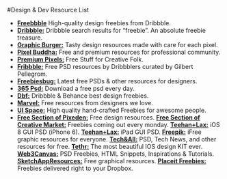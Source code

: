 #Design & Dev Resource List
* <a href="http://freebbble.com/" target="_blank" rel="nofollow"><strong>Freebbble</strong></a> High-quality design freebies from Dribbble.
* <a href="https://dribbble.com/search?q=freebie" target="_blank" rel="nofollow"><strong>Dribbble:</strong></a> Dribbble search results for “freebie”. An absolute freebie treasure.
* <a href="http://graphicburger.com/" target="_blank" rel="nofollow"><strong>Graphic Burger:</strong></a> Tasty design resources made with care for each pixel.
* <a href="http://pixelbuddha.net/" target="_blank" rel="nofollow"><strong>Pixel Buddha:</strong></a> Free and premium resources for professional community.
* <a href="http://www.premiumpixels.com/" target="_blank" rel="nofollow"><strong>Premium Pixels:</strong></a> Free Stuff for Creative Folk.
* <a href="http://fribbble.com/" target="_blank" rel="nofollow"><strong>Fribbble:</strong></a> Free PSD resources by Dribbblers curated by Gilbert Pellegrom.
* <a href="http://freebiesbug.com/" target="_blank" rel="nofollow"><strong>Freebiesbug:</strong></a> Latest free PSDs &amp; other resources for designers.
* <a href="http://365psd.com/" target="_blank" rel="nofollow"><strong>365 Psd:</strong></a> Download a free psd every day.
* <a href="http://dbfreebies.co/" target="_blank" rel="nofollow"><strong>Dbf:</strong></a> Dribbble &amp; Behance best design freebies.
* <a href="https://marvelapp.com/resources/" target="_blank" rel="nofollow"><strong>Marvel:</strong></a> Free resources from designers we love.
* <a href="http://uispace.net/" target="_blank" rel="nofollow"><strong>UI Space:</strong></a> High quality hand-crafted Freebies for awesome people.
* <a href="http://www.pixeden.com/free-design-web-resources" target="_blank" rel="nofollow"><strong>Free Section of Pixeden:</strong></a> Free design resources.
<a href="https://creativemarket.com/free-goods" target="_blank" rel="nofollow"><strong>Free Section of Creative Market:</strong></a> Freebies coming out every monday.
<a href="http://www.teehanlax.com/tools/iphone/" target="_blank" rel="nofollow"><strong>Teehan+Lax:</strong></a> iOS 8 GUI PSD (iPhone 6).
<a href="http://www.teehanlax.com/tools/ipad/" target="_blank" rel="nofollow"><strong>Teehan+Lax:</strong></a> iPad GUI PSD.
<a href="http://www.freepik.com/" target="_blank" rel="nofollow"><strong>Freepik:</strong></a> iFree graphic resources for everyone.
<a href="http://www.techandall.com/" target="_blank" rel="nofollow"><strong>Tech&amp;All:</strong></a> PSD, Tech News, and other resources for free.
<a href="http://www.invisionapp.com/tethr" target="_blank" rel="nofollow"><strong>Tethr:</strong></a> The most beautiful IOS design KIT ever.
<a href="http://web3canvas.com/" target="_blank" rel="nofollow"><strong>Web3Canvas:</strong></a> PSD Freebies, HTML Snippets, Inspirations &amp; Tutorials.
<a href="http://www.sketchappsources.com/" target="_blank" rel="nofollow"><strong>SketchAppResources:</strong></a> Free graphical resources.
<a href="http://freebies.placeit.net/" target="_blank" rel="nofollow"><strong>Placeit Freebies:</strong></a> Freebies delivered right to your Dropbox.

